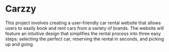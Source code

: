 # Carzzy
This project involves creating a user-friendly car rental website that allows users to easily book and rent cars from a variety of brands. The website will feature an intuitive design that simplifies the rental process into three easy steps: selecting the perfect car, reserving the rental in seconds, and picking up and going.
